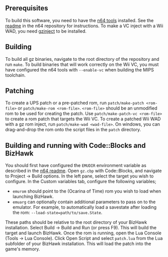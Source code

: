 ## Prerequisites
To build this software, you need to have the
[n64 tools](https://github.com/glankk/n64) installed. See the
[readme](https://github.com/glankk/n64/blob/master/README.md) in the n64
repository for instructions. To make a VC inject with a Wii WAD, you need
[gzinject](https://github.com/krimtonz/gzinject) to be installed.

## Building
To build all gz binaries, navigate to the root directory of the repository and
run `make`. To build binaries that will work correctly on the Wii VC, you must
have configured the n64 tools with `--enable-vc` when building the MIPS
toolchain.

## Patching
To create a UPS patch or a pre-patched rom, run `patch/make-patch <rom-file>`
or `patch/make-rom <rom-file>`. `<rom-file>` should be an unmodified rom to be
used for creating the patch. Use `patch/make-patch-vc <rom-file>` to create a
rom patch that targets the Wii VC. To create a patched Wii WAD with a gz rom
inject, run `patch/make-wad <wad-file>`. On windows, you can drag-and-drop the
rom onto the script files in the `patch` directory.

## Building and running with Code::Blocks and BizHawk
You should first have configured the `EMUDIR` environment variable as described
in the [n64 readme](https://github.com/glankk/n64/blob/master/README.md). Open
`gz.cbp` with Code::Blocks, and navigate to Project -> Build options. In the
left pane, select the target you wish to configure. In the Custom variables
tab, configure the following variables;

-   `emurom` should point to the (Ocarina of Time) rom you wish to load when
    launching BizHawk.
-   `emuarg` can optionally contain additional parameters to pass on to the
    emulator. For example, to automatically load a savestate after loading the
    rom: `--load-state=path/to/save.State`.

These paths should be relative to the root directory of your BizHawk
installation. Select Build -> Build and Run (or press F9). This will build the
target and launch BizHawk. Once the rom is running, open the Lua Console (Tools
-> Lua Console). Click Open Script and select `patch.lua` from the Lua
subfolder of your BizHawk installation. This will load the patch into the
game's memory.
